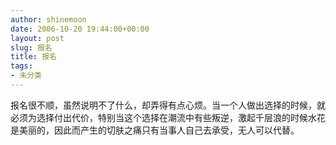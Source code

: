 ```yaml
---
author: shinemoon
date: 2006-10-20 19:44:00+00:00
layout: post
slug: 报名
title: 报名
tags:
- 未分类
---
```


报名很不顺，虽然说明不了什么，却弄得有点心烦。当一个人做出选择的时候，就必须为选择付出代价，特别当这个选择在潮流中有些叛逆，激起千层浪的时候水花是美丽的，因此而产生的切肤之痛只有当事人自己去承受，无人可以代替。
